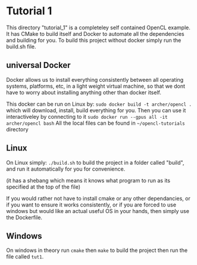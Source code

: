 # Tutorial 1

This directory "tutorial_1" is a completeley self contained OpenCL example. It has CMake to build itself and Docker to automate all the dependencies and building for you. To build this project without docker simply run the build.sh file.

## universal Docker

Docker allows us to install everything consistently between all operating systems, platforms, etc, in a light weight virtual machine, so that we dont have to worry about installing anything other than docker itself.

This docker can be run on Linux by:
  ```sudo docker build -t archer/opencl .``` which will download, install, build everything for you. Then you can use it interactiveley by connecting to it ```sudo docker run --gpus all -it archer/opencl bash``` All the local files can be found in ```~/opencl-tutorials``` directory

## Linux

On Linux simply: ```./build.sh``` to build the project in a folder called "build", and run it automatically for you for convenience.

(it has a shebang which means it knows what program to run as its specified at the top of the file)



If you would rather not have to install cmake or any other dependancies, or if you want to ensure it works consistently, or if you are forced to use windows but would like an actual useful OS in your hands, then simply use the Dockerfile.

## Windows

On windows in theory run ```cmake``` then ```make``` to build the project then run the file called ```tut1```.
